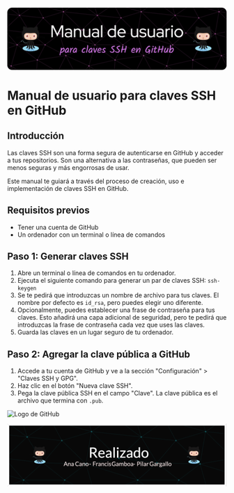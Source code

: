 ![Getting Started](img3.png)

# Manual de usuario para claves SSH en GitHub


## Introducción

Las claves SSH son una forma segura de autenticarse en GitHub y acceder a tus repositorios. Son una alternativa a las contraseñas, que pueden ser menos seguras y más engorrosas de usar.

Este manual te guiará a través del proceso de creación, uso e implementación de claves SSH en GitHub.

## Requisitos previos

- Tener una cuenta de GitHub
- Un ordenador con un terminal o línea de comandos

## Paso 1: Generar claves SSH

1. Abre un terminal o línea de comandos en tu ordenador.
2. Ejecuta el siguiente comando para generar un par de claves SSH: `ssh-keygen`
3. Se te pedirá que introduzcas un nombre de archivo para tus claves. El nombre por defecto es `id_rsa`, pero puedes elegir uno diferente.
4. Opcionalmente, puedes establecer una frase de contraseña para tus claves. Esto añadirá una capa adicional de seguridad, pero te pedirá que introduzcas la frase de contraseña cada vez que uses las claves.
5. Guarda las claves en un lugar seguro de tu ordenador.

## Paso 2: Agregar la clave pública a GitHub

1. Accede a tu cuenta de GitHub y ve a la sección "Configuración" > "Claves SSH y GPG".
2. Haz clic en el botón "Nueva clave SSH".
3. Pega la clave pública SSH en el campo "Clave". La clave pública es el archivo que termina con `.pub`.




![Logo de GitHub](https://github.githubassets.com/images/modules/logos_page/GitHub-Mark.png)

![Getting Started](img5.png)